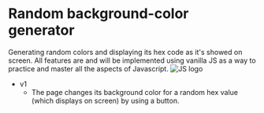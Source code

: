 # Random background-color generator
Generating random colors and displaying its hex code as it's showed on screen.
All features are and will be implemented using vanilla JS as a way to practice and master all the aspects of Javascript.
![JS logo](https://images.app.goo.gl/arGaKkEK5TELQTkc8)

* v1
  * The page changes its background color for a random hex value (which displays on screen) by using a button.
